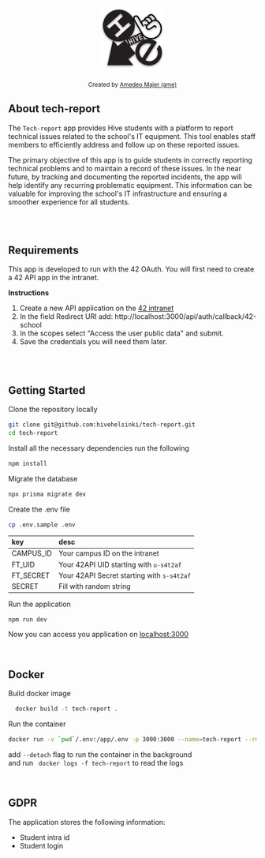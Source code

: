 <p align="center">
    <a href="https://www.hive.fi/" target="_blank">
        <img src="https://github.com/hivehelsinki/.github/blob/main/assets/logo.png?raw=true" width="128" alt="Hive logo" />
    </a>
</p>

<p align="center">
  <sub>Created by <a href="https://github.com/amedeomajer">Amedeo Majer (ame)</a></sub>
</p>

## About tech-report

The `Tech-report` app provides Hive students with a platform to report technical issues related to the school's IT equipment. This tool enables staff members to efficiently address and follow up on these reported issues.

The primary objective of this app is to guide students in correctly reporting technical problems and to maintain a record of these issues. In the near future, by tracking and documenting the reported incidents, the app will help identify any recurring problematic equipment. This information can be valuable for improving the school's IT infrastructure and ensuring a smoother experience for all students.

<br/><br/>

## Requirements

This app is developed to run with the 42 OAuth.
You will first need to create a 42 API app in the intranet.

**Instructions**

1. Create a new API application on the [42 intranet](https://profile.intra.42.fr/oauth/applications/new)
2. In the field Redirect URI add: http://localhost:3000/api/auth/callback/42-school
3. In the scopes select "Access the user public data" and submit.
4. Save the credentials you will need them later.

<br/><br/>

## Getting Started

Clone the repository locally

```sh
git clone git@github.com:hivehelsinki/tech-report.git
cd tech-report
```

Install all the necessary dependencies run the following

```sh
npm install
```

Migrate the database

```sh
npx prisma migrate dev
```

Create the .env file

```sh
cp .env.sample .env
```

| key       | desc                                       |
| :-------- | :----------------------------------------- |
| CAMPUS_ID | Your campus ID on the intranet             |
| FT_UID    | Your 42API UID starting with `u-s4t2af`    |
| FT_SECRET | Your 42API Secret starting with `s-s4t2af` |
| SECRET    | Fill with random string                    |

Run the application

```sh
npm run dev
```

Now you can access you application on [localhost:3000](http://localhost:3000)

<br/>

## Docker

Build docker image

```sh
  docker build -t tech-report .
```

Run the container

```sh
docker run -v `pwd`/.env:/app/.env -p 3000:3000 --name=tech-report --rm tech-report
```

add `--detach` flag to run the container in the background<br />
and run ` docker logs -f tech-report` to read the logs

<br/>

## GDPR

The application stores the following information:

- Student intra id
- Student login
